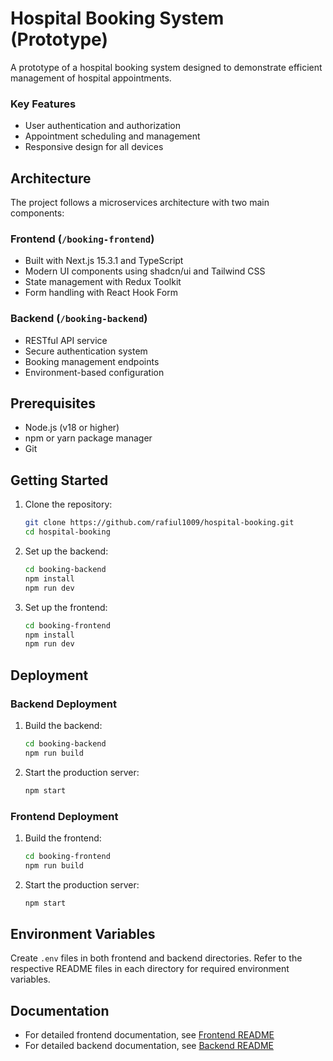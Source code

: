# Hospital Booking System (Prototype)

A prototype of a hospital booking system designed to demonstrate efficient management of hospital appointments.

### Key Features

- User authentication and authorization
- Appointment scheduling and management
- Responsive design for all devices

## Architecture

The project follows a microservices architecture with two main components:

### Frontend (`/booking-frontend`)

- Built with Next.js 15.3.1 and TypeScript
- Modern UI components using shadcn/ui and Tailwind CSS
- State management with Redux Toolkit
- Form handling with React Hook Form

### Backend (`/booking-backend`)

- RESTful API service
- Secure authentication system
- Booking management endpoints
- Environment-based configuration

## Prerequisites

- Node.js (v18 or higher)
- npm or yarn package manager
- Git

## Getting Started

1. Clone the repository:
   ```bash
   git clone https://github.com/rafiul1009/hospital-booking.git
   cd hospital-booking
   ```

2. Set up the backend:
   ```bash
   cd booking-backend
   npm install
   npm run dev
   ```

3. Set up the frontend:
   ```bash
   cd booking-frontend
   npm install
   npm run dev
   ```

## Deployment

### Backend Deployment

1. Build the backend:
   ```bash
   cd booking-backend
   npm run build
   ```

2. Start the production server:
   ```bash
   npm start
   ```

### Frontend Deployment

1. Build the frontend:
   ```bash
   cd booking-frontend
   npm run build
   ```

2. Start the production server:
   ```bash
   npm start
   ```

## Environment Variables

Create `.env` files in both frontend and backend directories. Refer to the respective README files in each directory for required environment variables.

## Documentation

- For detailed frontend documentation, see [Frontend README](/booking-frontend/README.md)
- For detailed backend documentation, see [Backend README](/booking-backend/README.md)

